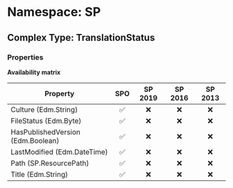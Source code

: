 # Namespace: SP

## Complex Type: TranslationStatus

### Properties

**Availability matrix**

Property | SPO | SP 2019 | SP 2016 | SP 2013
----------|:---:|:-------:|:-------:|:-------:
Culture (Edm.String) | ✅ | ❌ | ❌ | ❌
FileStatus (Edm.Byte) | ✅ | ❌ | ❌ | ❌
HasPublishedVersion (Edm.Boolean) | ✅ | ❌ | ❌ | ❌
LastModified (Edm.DateTime) | ✅ | ❌ | ❌ | ❌
Path (SP.ResourcePath) | ✅ | ❌ | ❌ | ❌
Title (Edm.String) | ✅ | ❌ | ❌ | ❌